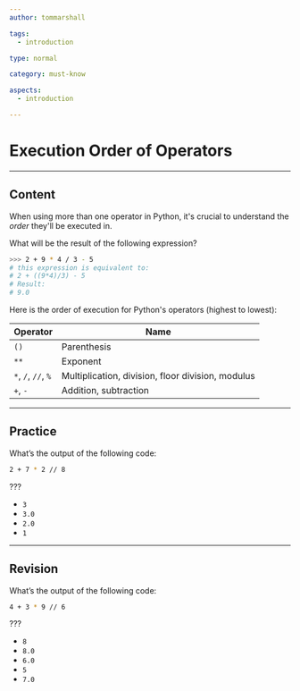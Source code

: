 ```yaml
---
author: tommarshall

tags:
  - introduction

type: normal

category: must-know

aspects:
  - introduction

---
```


# Execution Order of Operators

---
## Content

When using more than one operator in Python, it's crucial to understand the *order* they'll be executed in.

What will be the result of the following expression?

```bash
>>> 2 + 9 * 4 / 3 - 5
# this expression is equivalent to:
# 2 + ((9*4)/3) - 5
# Result:
# 9.0
```

Here is the order of execution for Python's operators (highest to lowest):

| Operator            | Name                                              |
|---------------------|---------------------------------------------------|
| `()`                | Parenthesis                                       |
| `**`                | Exponent                                          |
| `*`, `/`, `//`, `%` | Multiplication, division, floor division, modulus |
| `+`, `-`            | Addition, subtraction                             |


---
## Practice

What’s the output of the following code:

```bash
2 + 7 * 2 // 8
```
???

* `3`
* `3.0`
* `2.0`
* `1`

---
## Revision

What’s the output of the following code:

```bash
4 + 3 * 9 // 6
```
???

* `8`
* `8.0`
* `6.0`
* `5`
* `7.0`